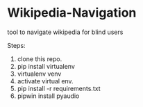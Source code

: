 # Wikipedia-Navigation
tool to navigate wikipedia for blind users

Steps:
1. clone this repo.
2. pip install virtualenv
3. virtualenv venv
4. activate virtual env.
5. pip install -r requirements.txt
6. pipwin install pyaudio